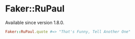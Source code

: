 # Faker::RuPaul

Available since version 1.8.0.

```ruby
Faker::RuPaul.quote #=> "That's Funny, Tell Another One"
```
